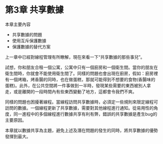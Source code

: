 # 第3章 共享數據

本章主要內容

- 共享數據的問題
- 使用互斥保護數據
- 保護數據的替代方案

上一章中已經對線程管理有所瞭解，現在來看一下“共享數據的那些事兒”。

試想，你和朋友合租一個公寓，公寓中只有一個廚房和一個衛生間。當你的朋友在衛生間時，你就會不能使用衛生間了。同樣的問題也會出現在廚房，假如：廚房裡有一個烤箱，烤香腸的同時，也在做蛋糕，那就可能得到不想要的食物(香腸味的蛋糕)。此外，在公共空間將一件事做到一半時，發現某些需要的東西被別人拿走，或是離開的一段時間內有些東西變動了地方，這都會令我們不爽。

同樣的問題也困擾著線程。當線程訪問共享數據時，必須定一些規則來限定線程可訪問的數據。一個線程更新了共享數據，需要對其他線程進行通知。從易用性的角度，同一進程中的多個線程進行數據共享有利有弊，錯誤的共享數據是產生bug的主要原因。

本章就以數據共享為主題，避免上述及潛在問題的發生的同時，將共享數據的優勢發揮到最大。